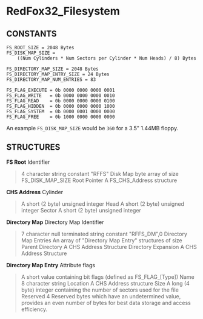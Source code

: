 # RedFox32\_Filesystem

## CONSTANTS

```
FS_ROOT_SIZE = 2048 Bytes
FS_DISK_MAP_SIZE =
    ((Num Cylinders * Num Sectors per Cylinder * Num Heads) / 8) Bytes

FS_DIRECTORY_MAP_SIZE = 2048 Bytes
FS_DIRECTORY_MAP_ENTRY_SIZE = 24 Bytes
FS_DIRECTORY_MAP_NUM_ENTRIES = 83

FS_FLAG_EXECUTE = 0b 0000 0000 0000 0001
FS_FLAG_WRITE   = 0b 0000 0000 0000 0010
FS_FLAG_READ    = 0b 0000 0000 0000 0100
FS_FLAG_HIDDEN  = 0b 0000 0000 0000 1000
FS_FLAG_SYSTEM  = 0b 0000 0001 0000 0000
FS_FLAG_FREE    = 0b 1000 0000 0000 0000
```

An example `FS_DISK_MAP_SIZE` would be `360` for a 3.5" 1.44MB floppy.

## STRUCTURES
**FS Root**
Identifier
> 4 character string constant "RFFS"
Disk Map
> byte array of size FS\_DISK\_MAP\_SIZE
Root Pointer
> A FS\_CHS\_Address structure

**CHS Address**
Cylinder
> A short (2 byte) unsigned integer
Head
> A short (2 byte) unsigned integer
Sector
> A short (2 byte) unsigned integer

**Directory Map**
Directory Map Identifier
> 7 character null terminated string constant "RFFS\_DM",0
Directory Map Entries
> An array of "Directory Map Entry" structures of size
Parent Directory
> A CHS Address Structure
Directory Expansion
> A CHS Address Structure

**Directory Map Entry**
Attribute flags
> A short value containing bit flags (defined as FS\_FLAG\_[Type])
Name
> 8 character string
Location
> A CHS Address structure
Size
> A long (4 byte) integer containing the number of sectors used for the file
Reserved
> 4 Reserved bytes which have an undetermined value, provides an even number of
> bytes for best data storage and access efficiency.
